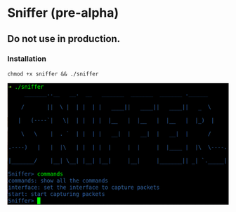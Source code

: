 # Sniffer (pre-alpha)

## Do not use in production.

### Installation

```
chmod +x sniffer && ./sniffer
```

![](sniffer.png)

